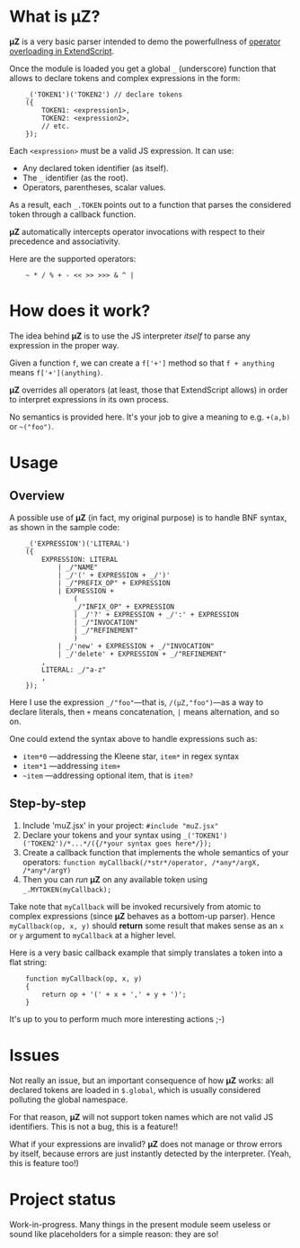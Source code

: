 What is µZ?
======

**µZ** is a very basic parser intended to demo the powerfullness of [operator overloading in ExtendScript](http://www.indiscripts.com/post/2010/05/operator-overloading-with-extendscript).

Once the module is loaded you get a global `_` (underscore) function that allows to declare tokens and complex expressions in the form:

		_('TOKEN1')('TOKEN2') // declare tokens
		({
		    TOKEN1: <expression1>,
		    TOKEN2: <expression2>,
		    // etc.
		});

Each `<expression>` must be a valid JS expression. It can use:

+ Any declared token identifier (as itself).
+ The `_` identifier (as the root).
+ Operators, parentheses, scalar values.

As a result, each `_.TOKEN` points out to a function that parses the considered token through a callback function.

**µZ** automatically intercepts operator invocations with respect to their precedence and associativity.

Here are the supported operators:

		~ * / % + - << >> >>> & ^ |

How does it work?
======

The idea behind **µZ** is to use the JS interpreter *itself* to parse any expression in the proper way.

Given a function `f`, we can create a `f['+']` method so that `f + anything` means `f['+'](anything)`.

**µZ** overrides all operators (at least, those that ExtendScript allows) in order to interpret expressions in its own process.

No semantics is provided here. It's your job to give a meaning to e.g. `+(a,b)` or `~("foo")`.

Usage
======

Overview
-----

A possible use of **µZ** (in fact, my original purpose) is to handle BNF syntax, as shown in the sample code:

		_('EXPRESSION')('LITERAL')
		({
			EXPRESSION: LITERAL
		  		| _/"NAME"
		  		| _/'(' + EXPRESSION + _/')'
		  		| _/"PREFIX_OP" + EXPRESSION
		  		| EXPRESSION +
		  			(
		  	  		_/"INFIX_OP" + EXPRESSION
		  			| _/'?' + EXPRESSION + _/':' + EXPRESSION
		  			| _/"INVOCATION"
		  			| _/"REFINEMENT"
		  			)
		  		| _/'new' + EXPRESSION + _/"INVOCATION"
		  		| _/'delete' + EXPRESSION + _/"REFINEMENT"
			,
			LITERAL: _/"a-z"
			,
		});

Here I use the expression `_/"foo"`—that is, `/(µZ,"foo")`—as a way to declare literals, then `+` means concatenation, `|` means alternation, and so on.

One could extend the syntax above to handle expressions such as:

+ `item*0` —addressing the Kleene star, `item*` in regex syntax
+ `item*1` —addressing `item+`
+ `~item`  —addressing optional item, that is `item?`

Step-by-step
-----

1. Include 'muZ.jsx' in your project: `#include "muZ.jsx"`
2. Declare your tokens and your syntax using `_('TOKEN1')('TOKEN2')/*...*/({/*your syntax goes here*/});`
3. Create a callback function that implements the whole semantics of your operators: `function myCallback(/*str*/operator, /*any*/argX, /*any*/argY)`
4. Then you can *run* **µZ** on any available token using `_.MYTOKEN(myCallback);`

Take note that `myCallback` will be invoked recursively from atomic to complex expressions (since **µZ** behaves as a bottom-up parser). Hence `myCallback(op, x, y)` should **return** some result that makes sense as an `x` or `y` argument to `myCallback` at a higher level.

Here is a very basic callback example that simply translates a token into a flat string:

		function myCallback(op, x, y)
		{
			return op + '(' + x + ',' + y + ')';
		}

It's up to you to perform much more interesting actions ;-)

Issues
=====

Not really an issue, but an important consequence of how **µZ** works: all declared tokens are loaded in `$.global`, which is usually considered polluting the global namespace.

For that reason, **µZ** will not support token names which are not valid JS identifiers. This is not a bug, this is a feature!!

What if your expressions are invalid? **µZ** does not manage or throw errors by itself, because errors are just instantly detected by the interpreter. (Yeah, this is feature too!)

Project status
=====

Work-in-progress. Many things in the present module seem useless or sound like placeholders for a simple reason: they are so!
